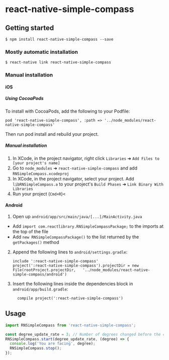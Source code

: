 
# react-native-simple-compass

## Getting started

`$ npm install react-native-simple-compass --save`

### Mostly automatic installation

`$ react-native link react-native-simple-compass`

### Manual installation


#### iOS

##### Using CocoaPods

To install with CocoaPods, add the following to your Podfile:

```
pod 'react-native-simple-compass', :path => '../node_modules/react-native-simple-compass'
```

Then run pod install and rebuild your project.

##### Manual installation
1. In XCode, in the project navigator, right click `Libraries` ➜ `Add Files to [your project's name]`
2. Go to `node_modules` ➜ `react-native-simple-compass` and add `RNSimpleCompass.xcodeproj`
3. In XCode, in the project navigator, select your project. Add `libRNSimpleCompass.a` to your project's `Build Phases` ➜ `Link Binary With Libraries`
4. Run your project (`Cmd+R`)<

#### Android

1. Open up `android/app/src/main/java/[...]/MainActivity.java`
  - Add `import com.reactlibrary.RNSimpleCompassPackage;` to the imports at the top of the file
  - Add `new RNSimpleCompassPackage()` to the list returned by the `getPackages()` method
2. Append the following lines to `android/settings.gradle`:
  	```
  	include ':react-native-simple-compass'
  	project(':react-native-simple-compass').projectDir = new File(rootProject.projectDir, 	'../node_modules/react-native-simple-compass/android')
  	```
3. Insert the following lines inside the dependencies block in `android/app/build.gradle`:
  	```
      compile project(':react-native-simple-compass')
  	```


## Usage
```javascript
import RNSimpleCompass from 'react-native-simple-compass';

const degree_update_rate = 3; // Number of degrees changed before the callback is triggered
RNSimpleCompass.start(degree_update_rate, (degree) => {
  console.log('You are facing', degree);
  RNSimpleCompass.stop();
});
```

